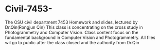 # Civil-7453-
The OSU civil department 7453 Homework and slides, lectured by Dr.Qin(Rongjun Qin)
This class is concentrating on the cross study in Photogrammetry and Computer Vision.
Class content focus on the fundamental background in Computer Vision and Photogrammetry.
All files wil go to public after the class closed and the authority from Dr.Qin 
